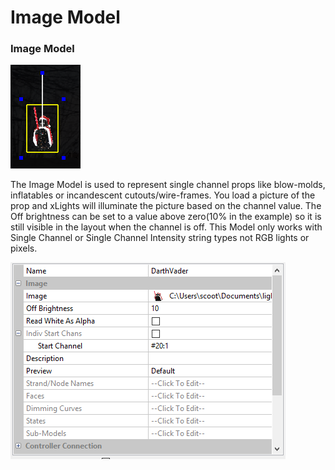 # Image Model

### Image Model

![Image Model](<../../../.gitbook/assets/image (501).png>)

The Image Model is used to represent single channel props like blow-molds, inflatables or incandescent cutouts/wire-frames. You load a picture of the prop and xLights will illuminate the picture based on the channel value. The Off brightness can be set to a value above zero(10% in the example) so it is still visible in the layout when the channel is off. This Model only works with Single Channel or Single Channel Intensity string types not RGB lights or pixels.

![Image Model Settings](<../../../.gitbook/assets/image (32).png>)
